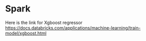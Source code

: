 # Spark

Here is the link for Xgboost regressor https://docs.databricks.com/applications/machine-learning/train-model/xgboost.html
